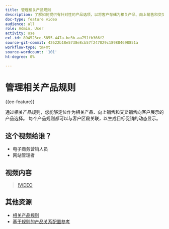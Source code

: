```yaml
---
title: 管理相关产品规则
description: 了解如何提供有针对性的产品选项，以将客户存储为相关产品、向上销售和交叉销售。
doc-type: feature video
audience: all
role: Admin, User
activity: use
exl-id: 894523ce-5855-447a-be3b-aa751fb366f2
source-git-commit: 42622b18e5738e8cb57f247029c189884698851a
workflow-type: tm+mt
source-wordcount: '101'
ht-degree: 0%

---
```


# 管理相关产品规则

{{ee-feature}}

通过相关产品规则，您能够定位作为相关产品、向上销售和交叉销售向客户展示的产品选择。 每个产品规则都可以与客户区段关联，以生成目标促销的动态显示。

## 这个视频给谁？

- 电子商务营销人员
- 网站管理者

## 视频内容

>[!VIDEO](https://video.tv.adobe.com/v/343837?quality=12&learn=on)

## 其他资源

- [相关产品规则](https://docs.magento.com/user-guide/marketing/product-related-rules.html)
- [基于规则的产品关系配置参考](https://docs.magento.com/user-guide/configuration/catalog/catalog.html#rule-based-product-relations)
